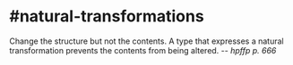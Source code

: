 # #natural-transformations

Change the structure but not the contents. A type that expresses a natural transformation prevents the contents from being altered.
*-- hpffp p. 666*



